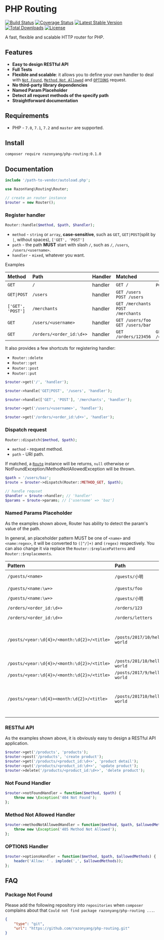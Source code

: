 # PHP Routing

[![Build Status](https://travis-ci.org/razonyang/php-routing.svg?branch=master)](https://travis-ci.org/razonyang/php-routing)
[![Coverage Status](https://coveralls.io/repos/github/razonyang/php-routing/badge.svg?branch=master)](https://coveralls.io/github/razonyang/php-routing?branch=master)
[![Latest Stable Version](https://poser.pugx.org/razonyang/php-routing/v/stable.svg)](https://packagist.org/packages/razonyang/php-routing)
[![Total Downloads](https://poser.pugx.org/razonyang/php-routing/downloads.svg)](https://packagist.org/packages/razonyang/php-routing)
[![License](https://poser.pugx.org/razonyang/php-routing/license.svg)](LICENSE)

A fast, flexible and scalable HTTP router for PHP.

## Features

- **Easy to design RESTful API**
- **Full Tests**
- **Flexible and scalable**: it allows you to define your own handler to deal with [`Not Found`](#not-found-handler), [`Method Not Allowed`](#method-not-allowed-handler) and [`OPTIONS`](#options-handler) request.
- **No third-party library dependencies**
- **Named Param Placeholder**
- **Detect all request methods of the specify path**
- **Straightforward documentation**

## Requirements

- PHP - `7.0`, `7.1`, `7.2` and `master` are supported.

## Install

```
composer require razonyang/php-routing:0.1.0
```

## Documentation

```php
include '/path-to-vendor/autoload.php';

use RazonYang\Routing\Router;

// create an router instance
$router = new Router();
```

### Register handler

```php
Router::handle($method, $path, $handler);
```

- `method` - `string` or `array`, **case-sensitive**, such as `GET`, `GET|POST`(split by `|`, without spaces), `['GET', 'POST']`
- `path` - the path **MUST** start with slash `/`, such as `/`, `/users`, `/users/<username>`.
- `handler` - `mixed`, whatever you want.


Examples

| Method                     | Path                           | Handler | Matched                            | Unmatched                              |
|:---------------------------|:-------------------------------|:--------|:-----------------------------------|----------------------------------------|
| `GET`                      | `/`                            | handler | `GET /`                            | `POST /` `get /`                       |
| <code>GET&#124;POST</code> | `/users`                       | handler | `GET /users` `POST /users`         |                                        |
| `['GET', 'POST']`          | `/merchants`                   | handler | `GET /merchants` `POST /merchants` |                                        |
| `GET`                      | `/users/<username>`            | handler | `GET /users/foo` `GET /users/bar`  |                                        |
| `GET`                      | `/orders/<order_id:\d+>`       | handler | `GET /orders/123456`               | `GET /orders/letters`                  |

It also provides a few shortcuts for registering handler:

- `Router::delete`
- `Router::get`
- `Router::post`
- `Router::put`

```php
$router->get('/', 'handler');

$router->handle('GET|POST', '/users', 'handler');

$router->handle(['GET', 'POST'], '/merchants', 'handler');

$router->get('/users/<username>', 'handler');

$router->get('/orders/<order_id:\d+>', 'handler');
```

### Dispatch request

```php
Router::dispatch($method, $path);
```

- `method` - request method.
- `path` - URI path.

If matched, a [`Route`](src/Route.php) instance will be returns, `null` otherwise or NotFoundException/MethodNotAllowedException will be thrown.

```php
$path = '/users/baz';
$route = $router->dispatch(Router::METHOD_GET, $path);

// handle requset
$handler = $route->handler; // 'handler'
$params = $route->params; // ['username' => 'baz']
```

### Named Params Placeholder

As the examples shown above, Router has ability to detect the param's value of the path.

In general, an placeholder pattern MUST be one of `<name>` and `<name:regex>`, it will be 
converted to `([^/]+)` and `(regex)` respectively.
You can also change it via replace the `Router::$replacePatterns` and `Router::$replacements`.

| Pattern                                     | Path                                       | Matched | Params |
|:--------------------------------------------|:-------------------------------------------|:--------|:-----------------------------------------------------------------|
| `/guests/<name>`                            | `/guests/小明`                              | YES     | `['name' => '小明']`                                              |
| `/guests/<name:\w+>`                        | `/guests/foo`                              | YES     | `['name' => 'foo']`                                              |
| `/guests/<name:\w+>`                        | `/guests/小明`                              | NO      |                                                                  |
| `/orders/<order_id:\d+>`                    | `/orders/123`                              | YES     | `['order_id' => '123']`                                          |
| `/orders/<order_id:\d+>`                    | `/orders/letters`                          | NO      |                                                                  |
| `/posts/<year:\d{4}>/<month:\d{2}>/<title>` | `/posts/2017/10/hello-world`               | YES     | `['year' => '2017', 'month' => '10', title' => 'hello-world']`   |
| `/posts/<year:\d{4}>/<month:\d{2}>/<title>` | `/posts/201/10/hello-world`                | NO      |                                                                  |
| `/posts/<year:\d{4}>/<month:\d{2}>/<title>` | `/posts/2017/9/hello-world`                | NO      |                                                                  |
| `/posts/<year:\d{4}><month:\d{2}>/<title>`  | `/posts/201710/hello-world`                | YES     | `['year' => '2017', 'month' => '10', title' => 'hello-world']`   |

### RESTful API

As the examples shown above, it is obviously easy to design a RESTful API application.

```php
$router->get('/products', 'products');
$router->post('/products', 'create product');
$router->get('/products/<product_id:\d+>', 'product detail');
$router->put('/products/<product_id:\d+>', 'update product');
$router->delete('/products/<product_id:\d+>', 'delete product');
```

### Not Found Handler

```php
$router->notFoundHandler = function($method, $path) {
    throw new \Exception('404 Not Found');
};
```

### Method Not Allowed Handler

```php
$router->methodNotAllowedHandler = function($method, $path, $allowedMethods) {
    throw new \Exception('405 Method Not Allowed');
};
```

### OPTIONS Handler

```php
$router->optionsHandler = function($method, $path, $allowedMethods) {
    header('Allow: ' . implode(',', $allowedMethods));
};
```

## FAQ

### Package Not Found

Please add the following repository into `repositories` when `composer` complains about
that `Could not find package razonyang/php-routing ...`.

```json
{
    "type": "git",
    "url": "https://github.com/razonyang/php-routing.git"
}
```